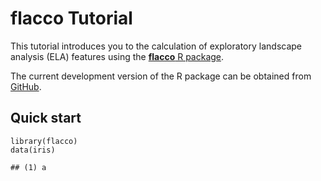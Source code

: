 # flacco Tutorial

This tutorial introduces you to the calculation of exploratory landscape analysis (ELA) features using the [**flacco** R package](https://github.com/kerschke/flacco).

The current development version of the R package can be obtained from [GitHub](https://github.com/kerschke/flacco).

## Quick start

```{r}
library(flacco)
data(iris)

## (1) a
```

<script type="text/js">
$( document ) .ready(function() {
	hljs.initHighlightingOnLoad();
});
</script>